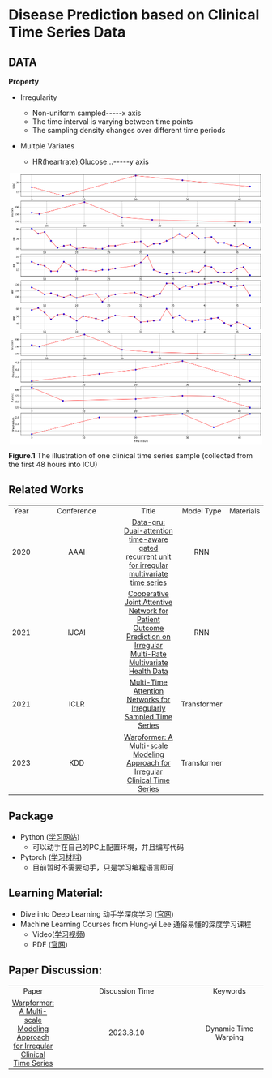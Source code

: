 
# Disease Prediction based on Clinical Time Series Data
## DATA
**Property**
* Irregularity
	* Non-uniform sampled-----x axis
	* The time interval is varying between time points 
	* The sampling density changes over different time periods

* Multple Variates 
	* HR(heartrate),Glucose...-----y axis

<p align="center">
    <img src="output.png" width="500" align="center">
</p>

**Figure.1** The illustration of one clinical time series sample (collected from the first 48 hours into ICU)



## Related Works


<table border=0 cellpadding=0 cellspacing=0 >
    <col width="5%" style='mso-width-source:userset;mso-width-alt:6848'>
	<col width="65%" style='mso-width-source:userset;mso-width-alt:26080'>
	<col width="25%" style='mso-width-source:userset;mso-width-alt:4032'>
	<col width="5%" style='mso-width-source:userset;mso-width-alt:4032'>
	<tr height=19 style='height:14.25pt'>
		<td class=xl6519452 width="5%" align="center">Year</td>
		<td class=xl6519452 width="15%" align="center">Conference</td>
		<td class=xl6519452 width="70%" align="center">Title</td>
		<td class=xl6519452 width="5%" align="center">Model Type</td>
		<td class=xl6519452 width="5%" align="center">Materials</td>
	</tr>
	<tr height=19 style='height:14.15pt'>
		<td class=xl6519452 align="center">2020</td>
		<td class=xl6519452 align="center">AAAI</td>
        <td class=xl6519452 align="center"><a href="https://arxiv.org/pdf/2206.10189.pdf">Data-gru: Dual-attention time-aware gated recurrent unit for irregular multivariate time series</a></td>
		<td class=xl6519452 align="center">RNN</td>
		<td class=xl6519452 align="center"></td>
	</tr>
	<tr height=19 style='height:14.15pt'>
		<td class=xl6519452 align="center">2021</td>
		<td class=xl6519452 align="center">IJCAI</td>
        <td class=xl6519452 align="center"><a href="https://arxiv.org/pdf/2206.10189.pdf">Cooperative Joint Attentive Network for Patient Outcome Prediction on Irregular Multi-Rate Multivariate Health Data</a></td>
		<td class=xl6519452 align="center">RNN</td>
		<td class=xl6519452 align="center"></td>
	</tr>
	<tr height=19 style='height:14.15pt'>
		<td class=xl6519452 align="center">2021</td>
		<td class=xl6519452 align="center">ICLR</td>
        <td class=xl6519452 align="center"><a href="https://arxiv.org/abs/2101.10318">Multi-Time Attention Networks for Irregularly Sampled Time Series</a></td>
		<td class=xl6519452 align="center">Transformer</td>
		<td class=xl6519452 align="center"></td>
	</tr>
	<tr height=19 style='height:14.15pt'>
		<td class=xl6519452 align="center">2023</td>
		<td class=xl6519452 align="center">KDD</td>
        <td class=xl6519452 align="center"><a href="https://arxiv.org/abs/2306.09368">Warpformer: A Multi-scale Modeling Approach for Irregular Clinical Time Series</a></td>
		<td class=xl6519452 align="center">Transformer</td>
		<td class=xl6519452 align="center"></td>
	</tr>
</table>



## Package
* Python ([学习网站](https://www.runoob.com/python3/python3-install.html))
	* 可以动手在自己的PC上配置环境，并且编写代码
* Pytorch ([学习材料](https://github.com/xiaotudui/pytorch-tutorial))
	* 目前暂时不需要动手，只是学习编程语言即可



## Learning Material: 
* Dive into Deep Learning 动手学深度学习 ([官网](https://d2l.ai/))
* Machine Learning Courses from Hung-yi Lee 通俗易懂的深度学习课程
	* Video([学习视频](https://www.bilibili.com/video/BV1NX4y1r7nP/?spm_id_from=333.337.search-card.all.click))
	* PDF ([官网](https://speech.ee.ntu.edu.tw/~hylee/ml/2023-spring.php))


## Paper Discussion: 

<table border=0 cellpadding=0 cellspacing=0 >
    <col width="5%" style='mso-width-source:userset;mso-width-alt:6848'>
	<col width="65%" style='mso-width-source:userset;mso-width-alt:26080'>
	<col width="25%" style='mso-width-source:userset;mso-width-alt:4032'>
	<col width="5%" style='mso-width-source:userset;mso-width-alt:4032'>
	<tr height=19 style='height:14.25pt'>
		<td class=xl6519452 width="5%" align="center">Paper</td>
		<td class=xl6519452 width="15%" align="center">Discussion Time</td>
		<td class=xl6519452 width="70%" align="center">Keywords</td>
	</tr>
	<tr height=19 style='height:14.15pt'>
		<td class=xl6519452 align="center"><a href="https://arxiv.org/abs/2306.09368">Warpformer: A Multi-scale Modeling Approach for Irregular Clinical Time Series</a></td>
		<td class=xl6519452 align="center">2023.8.10</td>
		<td class=xl6519452 align="center">Dynamic Time  Warping</td>
	</tr>
</table>